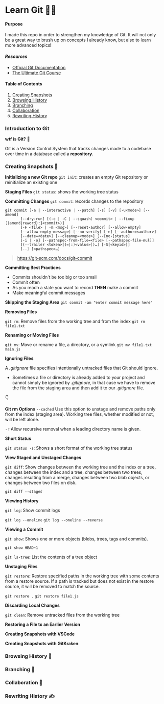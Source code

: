 # Learn Git 🧙‍♂️

#### Purpose

I made this repo in order to strengthen my knowledge of Git. It will not only be a great way to brush up on concepts I already know, but also to learn more advanced topics!

#### _Resources_

- [Official Git Documentation](https://git-scm.com/)
- [The Ultimate Git Course](https://codewithmosh.com/p/the-ultimate-git-course)

#### Table of Contents

1. [Creating Snapshots](#creating-snapshots)
2. [Browsing History](#browsing_history)
3. [Branching](#branching)
4. [Collaboration](#collaboration)
5. [Rewriting History](#rewriting_history)

### Introduction to Git

**wtf is Git?** 🤔

Git is a Version Control System that tracks changes made to a codebase over time in a database called a **repository**.

### <a id="creating_snapshots">Creating Snapshots 📸</a>

**Initializing a new Git repo**
`git init`: creates an empty Git repository or reinitialize an existing one

**Staging Files**
`git status`: shows the working tree status

**Committing Changes**
`git commit`: records changes to the repository

```
git commit [-a | --interactive | --patch] [-s] [-v] [-u<mode>] [--amend]
	   [--dry-run] [(-c | -C | --squash) <commit> | --fixup
[(amend|reword):]<commit>)]
	   [-F <file> | -m <msg>] [--reset-author] [--allow-empty]
	   [--allow-empty-message] [--no-verify] [-e] [--author=<author>]
	   [--date=<date>] [--cleanup=<mode>] [--[no-]status]
	   [-i | -o] [--pathspec-from-file=<file> [--pathspec-file-nul]]
	   [(--trailer <token>[(=|:)<value>])…​] [-S[<keyid>]]
	   [--] [<pathspec>…​]
```

> https://git-scm.com/docs/git-commit

**Committing Best Practices**

- Commits shouldn't be too big or too small
- Commit often
- As you reach a state you want to record **THEN** make a commit
- Make meaningful commit messages

**Skipping the Staging Area**
`git commit -am "enter commit message here"`

**Removing Files**

`git rm`: Remove files from the working tree and from the index
`git rm file1.txt`

**Renaming or Moving Files**

`git mv`: Move or rename a file, a directory, or a symlink
`git mv file1.txt main.js`

**Ignoring Files**

A *.gitignore* file specifies intentionally untracked files that Git should ignore.

- Sometimes a file or directory is already added to your project and cannot simply be ignored by *.gitignore*, in that case we have to remove the file from the staging area and then add it to our .*gitignore* file.

👇

**Git rm Options**
`--cached` Use this option to unstage and remove paths only from the index (staging area). Working tree files, whether modified or not, will be left alone.

`-r` Allow recursive removal when a leading directory name is given.

**Short Status**

`git status -s`: Shows a short format of the working tree status

**View Staged and Unstaged Changes**

`git diff`: Show changes between the working tree and the index or a tree, changes between the index and a tree, changes between two trees, changes resulting from a merge, changes between two blob objects, or changes between two files on disk.

`git diff --staged`

**Viewing History**

`git log`: Show commit logs

`git log --oneline`
`git log --oneline --reverse`

**Viewing a Commit**

`git show`: Shows one or more objects (blobs, trees, tags and commits).

`git show HEAD~1`

`git ls-tree`: List the contents of a tree object

**Unstaging Files**

`git restore`: Restore specified paths in the working tree with some contents from a restore source. If a path is tracked but does not exist in the restore source, it will be removed to match the source.

`git restore .`
`git restore file1.js`

**Discarding Local Changes**

`git clean`: Remove untracked files from the working tree

**Restoring a File to an Earlier Version**

**Creating Snapshots with VSCode**

**Creating Snapshots with GitKraken**

### <a id="browsing_history">Browsing History 📖</a>

### <a id="branching">Branching 🌳</a>

### <a id="collaboration">Collaboration 👥</a>

### <a id="rewriting_history">Rewriting History ✍️</a>
